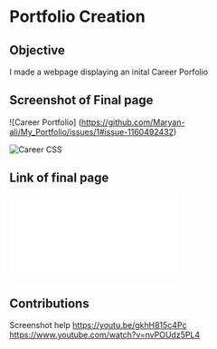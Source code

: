 # Portfolio Creation

## Objective
I made a webpage displaying an inital Career Porfolio 

## Screenshot of Final page
![Career Portfolio] (https://github.com/Maryan-ali/My_Portfolio/issues/1#issue-1160492432)

![Career CSS](https://github.com/Maryan-ali/My_Portfolio/issues/2#issue-1160492895)

## Link of final page
![Here is a link to my final page](./index.html)

##  Contributions 
Screenshot help
https://youtu.be/gkhH815c4Pc
https://www.youtube.com/watch?v=nvPOUdz5PL4